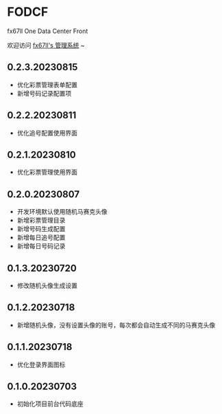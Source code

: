 # FODCF
fx67ll One Data Center Front

欢迎访问 [fx67ll's 管理系统](https://vip.fx67ll.com) ~

## 0.2.3.20230815
* 优化彩票管理表单配置    
* 新增号码记录配置项  

## 0.2.2.20230811  
* 优化追号配置使用界面    

## 0.2.1.20230810  
* 优化彩票管理使用界面  

## 0.2.0.20230807  
* 开发环境默认使用随机马赛克头像  
* 新增彩票管理目录  
* 新增号码生成配置  
* 新增每日追号配置  
* 新增每日号码记录  

## 0.1.3.20230720  
* 修改随机头像生成设置  

## 0.1.2.20230718
* 新增随机头像，没有设置头像的账号，每次都会自动生成不同的马赛克头像

## 0.1.1.20230718
* 优化登录界面图标

## 0.1.0.20230703
* 初始化项目前台代码底座  